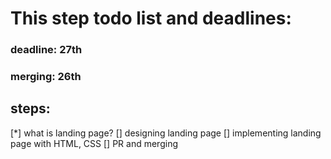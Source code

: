 # This step todo list and deadlines:

### deadline: 27th

### merging: 26th

## steps:
[*] what is landing page?
[] designing landing page
[] implementing landing page with HTML, CSS
[] PR and merging 
